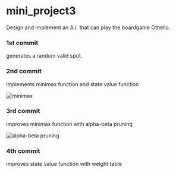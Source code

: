 # mini_project3
Design and implement an A.I. that can play the boardgame Othello.


### 1st commit

generates a random valid spot.

### 2nd commit

implements minimax function and state value function

![minimax](https://i.imgur.com/OEWL6M2.jpg "minimax")

### 3rd commit

improves minimax function with alpha-beta pruning

![alpha-beta pruning](https://i.imgur.com/mFAC6sw.jpg "alpha-beta pruning")

### 4th commit

improves state value function with weight table
